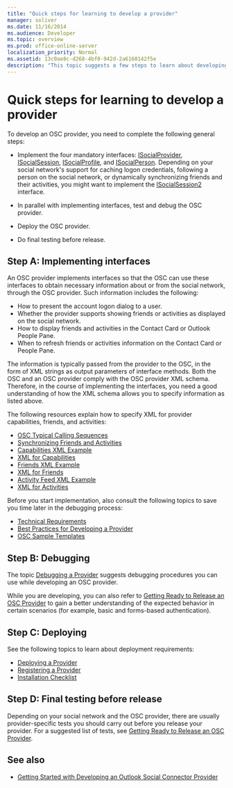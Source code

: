 ```yaml
---
title: "Quick steps for learning to develop a provider"
manager: soliver
ms.date: 11/16/2014
ms.audience: Developer
ms.topic: overview
ms.prod: office-online-server
localization_priority: Normal
ms.assetid: 13c0ae8c-d268-4bf0-942d-2a6160142f5e
description: "This topic suggests a few steps to learn about developing an Outlook Social Connector (OSC) provider."
---
```


# Quick steps for learning to develop a provider

To develop an OSC provider, you need to complete the following general steps:
  
- Implement the four mandatory interfaces: [ISocialProvider](isocialprovideriunknown.md), [ISocialSession](isocialsessioniunknown.md), [ISocialProfile](isocialprofileisocialperson.md), and [ISocialPerson](isocialpersoniunknown.md). Depending on your social network's support for caching logon credentials, following a person on the social network, or dynamically synchronizing friends and their activities, you might want to implement the [ISocialSession2](isocialsession2iunknown.md) interface. 
    
- In parallel with implementing interfaces, test and debug the OSC provider. 

- Deploy the OSC provider.  

- Do final testing before release.
    
## Step A: Implementing interfaces

An OSC provider implements interfaces so that the OSC can use these interfaces to obtain necessary information about or from the social network, through the OSC provider. Such information includes the following:
  
- How to present the account logon dialog to a user.    
- Whether the provider supports showing friends or activities as displayed on the social network.    
- How to display friends and activities in the Contact Card or Outlook People Pane.     
- When to refresh friends or activities information on the Contact Card or People Pane.
    
The information is typically passed from the provider to the OSC, in the form of XML strings as output parameters of interface methods. Both the OSC and an OSC provider comply with the OSC provider XML schema. Therefore, in the course of implementing the interfaces, you need a good understanding of how the XML schema allows you to specify information as listed above. 

The following resources explain how to specify XML for provider capabilities, friends, and activities:
  
- [OSC Typical Calling Sequences](osc-typical-calling-sequences.md)    
- [Synchronizing Friends and Activities](synchronizing-friends-and-activities.md)    
- [Capabilities XML Example](capabilities-xml-example.md)   
- [XML for Capabilities](xml-for-capabilities.md)    
- [Friends XML Example](friends-xml-example.md)    
- [XML for Friends](xml-for-friends.md)   
- [Activity Feed XML Example](activity-feed-xml-example.md)   
- [XML for Activities](xml-for-activities.md)
    
Before you start implementation, also consult the following topics to save you time later in the debugging process:
  
- [Technical Requirements](technical-requirements.md)    
- [Best Practices for Developing a Provider](best-practices-for-developing-a-provider.md)    
- [OSC Sample Templates](osc-sample-templates.md)
    
## Step B: Debugging

The topic [Debugging a Provider](debugging-a-provider.md) suggests debugging procedures you can use while developing an OSC provider. 
  
While you are developing, you can also refer to [Getting Ready to Release an OSC Provider](getting-ready-to-release-an-osc-provider.md) to gain a better understanding of the expected behavior in certain scenarios (for example, basic and forms-based authentication). 
  
## Step C: Deploying

See the following topics to learn about deployment requirements:
  
- [Deploying a Provider](deploying-a-provider.md)    
- [Registering a Provider](registering-a-provider.md)   
- [Installation Checklist](installation-checklist.md)
    
## Step D: Final testing before release

Depending on your social network and the OSC provider, there are usually provider-specific tests you should carry out before you release your provider. For a suggested list of tests, see [Getting Ready to Release an OSC Provider](getting-ready-to-release-an-osc-provider.md).
  
## See also

- [Getting Started with Developing an Outlook Social Connector Provider](getting-started-with-developing-an-outlook-social-connector-provider.md)

